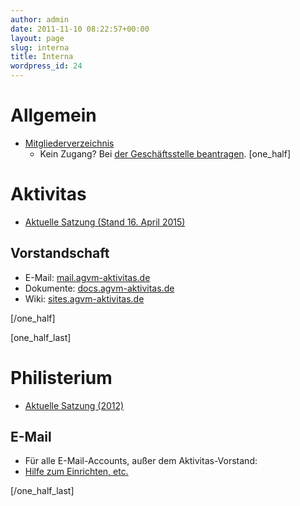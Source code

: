 ```yaml
---
author: admin
date: 2011-11-10 08:22:57+00:00
layout: page
slug: interna
title: Interna
wordpress_id: 24
---
```


# Allgemein
  * [Mitgliederverzeichnis](https://sv.laterne.de/login?mpn=Login&gruppe=M)
    * Kein Zugang? Bei [der Geschäftsstelle beantragen](mailto:geschaeftsstelle@agv-muenchen.de?subject=Bitte%20um%20Zugangsdaten%20für%20Fraternitas%20Online&body=%20%20%20Sehr%20geehrte%20Frau%20Kunisch%2C%20%20%20%0D%0A%20%20%20%20%20%20%0D%0A%20%20%20leider%20habe%20ich%20noch%20keinen%20Zugang%20für%20Fraternitas%20Online.%20%20%20%0D%0A%20%20%20https%3A%2F%2Fsv.laterne.de%2F%20%20%20%0D%0A%20%20%20%20%20%20%0D%0A%20%20%20Können%20Sie%20mir%20bitte%20die%20Zugangsdaten%20per%20E-Mail%20zusenden.%20%20%20%0D%0A%20%20%20%20%20%20%0D%0A%20%20%20Vielen%20Dank%21%20%20%20%0D%0A%20%20%20%20%20%20%0D%0A%20%20%20Mit%20freundlichen%20Grüßen%20%20%20%0D%0A%20%20%20%20%20%20).
[one_half]

# Aktivitas
  * [Aktuelle Satzung (Stand 16. April 2015)](https://www.agv-muenchen.de/wp-content/uploads/2011/11/agv-satzung-Stand2015.pdf)
## Vorstandschaft
  * E-Mail: [mail.agvm-aktivitas.de](http://mail.agvm-aktivitas.de)
  * Dokumente: [docs.agvm-aktivitas.de](http://docs.agvm-aktivitas.de)
  * Wiki: [sites.agvm-aktivitas.de](http://sites.agvm-aktivitas.de)

[/one_half]

[one_half_last]

# Philisterium
  * [Aktuelle Satzung (2012)](https://www.agv-muenchen.de/wp-content/uploads/2013/03/AktuelleSatzung-Philister2012.pdf)
## E-Mail
  * Für alle E-Mail-Accounts, außer dem Aktivitas-Vorstand:
  * [Hilfe zum Einrichten, etc.](http://hilfe-center.1und1.de/e-mail-c82645)

[/one_half_last]

# 
